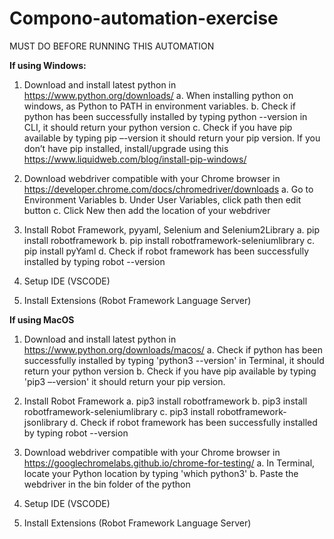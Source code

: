 # Compono-automation-exercise

MUST DO BEFORE RUNNING THIS AUTOMATION

**If using Windows:**
1.	Download and install latest python in https://www.python.org/downloads/
  a.	When installing python on windows, as Python to PATH in environment variables.
  b.	Check if python has been successfully installed by typing python --version in CLI, it should return your python version
  c.	Check if you have pip available by typing pip –-version it should return your pip version. If you don’t have pip installed, install/upgrade using this https://www.liquidweb.com/blog/install-pip-windows/

2. Download webdriver compatible with your Chrome browser in https://developer.chrome.com/docs/chromedriver/downloads
  a. Go to Environment Variables
  b. Under User Variables, click path then edit button
  c. Click New then add the location of your webdriver

3. Install Robot Framework, pyyaml, Selenium and Selenium2Library
   a. pip install robotframework
   b. pip install robotframework-seleniumlibrary
   c. pip install pyYaml
   d. Check if robot framework has been successfully installed by typing robot --version

4. Setup IDE (VSCODE)
   
5. Install Extensions (Robot Framework Language Server)

**If using MacOS**
1.	Download and install latest python in https://www.python.org/downloads/macos/
   a. Check if python has been successfully installed by typing 'python3 --version' in Terminal, it should return your python version
  	b. Check if you have pip available by typing 'pip3 –-version' it should return your pip version.

2. Install Robot Framework
   a. pip3 install robotframework
   b. pip3 install robotframework-seleniumlibrary
   c. pip3 install robotframework-jsonlibrary
   d. Check if robot framework has been successfully installed by typing robot --version

3. Download webdriver compatible with your Chrome browser in https://googlechromelabs.github.io/chrome-for-testing/
   a. In Terminal, locate your Python location by typing 'which python3'
   b. Paste the webdriver in the bin folder of the python
   
4. Setup IDE (VSCODE)
   
5. Install Extensions (Robot Framework Language Server)
